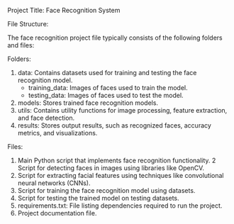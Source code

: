 Project Title: Face Recognition System

File Structure:

The face recognition project file typically consists of the following folders and files:

Folders:

1. data: Contains datasets used for training and testing the face recognition model.
    - training_data: Images of faces used to train the model.
    - testing_data: Images of faces used to test the model.
2. models: Stores trained face recognition models.
3. utils: Contains utility functions for image processing, feature extraction, and face detection.
4. results: Stores output results, such as recognized faces, accuracy metrics, and visualizations.

Files:

1.  Main Python script that implements face recognition functionality.
2 Script for detecting faces in images using libraries like OpenCV.
3.  Script for extracting facial features using techniques like convolutional neural networks (CNNs).
4.  Script for training the face recognition model using datasets.
5.  Script for testing the trained model on testing datasets.
6. requirements.txt: File listing dependencies required to run the project.
7.  Project documentation file.
